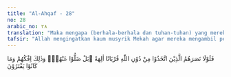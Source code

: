 ```yaml
---
title: "Al-Ahqaf - 28"
no: 28
arabic_no: ٢٨
translation: "Maka mengapa (berhala-berhala dan tuhan-tuhan) yang mereka sembah selain Allah untuk mendekatkan diri (kepada-Nya) tidak dapat menolong mereka? Bahkan tuhan-tuhan itu telah lenyap dari mereka? Dan itulah akibat kebohongan mereka dan apa yang dahulu mereka ada-adakan."
tafsir: "Allah mengingatkan kaum musyrik Mekah agar mereka mengambil pelajaran dari pengalaman pahit yang telah dialami oleh orang-orang dahulu, yang telah mendustakan rasul yang diutus kepada mereka. Orang-orang dahulu itu bertempat tinggal tidak jauh dari Mekah seperti kaum 'Ad di Ahqaf, dan kaum Samud yang berdiam di daerah antara Mekah dan Syam. Kepada mereka telah diterangkan pula tanda-tanda keesaan, kekuasaan, dan kebesaran Allah dan telah disampaikan pula agama-Nya. Akan tetapi, mereka tidak mengacuhkannya, bahkan mengingkari dan memperolok-olokkan para rasul. Pada waktu azab menimpa mereka, tidak ada satu pun dari sembahan-sembahan itu yang dapat menolong mereka, bahkan sembahan-sembahan berupa patung yang tak bernyawa itu ikut hancur-lebur bersama mereka.\n\nItulah kebohongan dan pengingkaran umat-umat dahulu dan itu pula balasan dan azab yang mereka terima. Dari ayat ini, terkandung suatu ancaman Allah kepada orang-orang musyrik Mekah bahwa mereka pasti ditimpa azab, seperti yang dialami kaum 'Ad, Samud, dan umat yang lain apabila mereka tetap tidak mengindahkan seruan Muhammad saw sebagai rasul Allah yang diutus kepada mereka."
---
```


فَلَوْلَا نَصَرَهُمُ الَّذِيْنَ اتَّخَذُوْا مِنْ دُوْنِ اللّٰهِ قُرْبَانًا اٰلِهَةً  ۗبَلْ ضَلُّوْا عَنْهُمْۚ وَذٰلِكَ اِفْكُهُمْ وَمَا كَانُوْا يَفْتَرُوْنَ 

